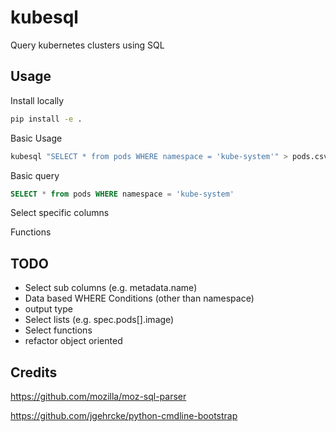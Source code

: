 # kubesql
Query kubernetes clusters using SQL

## Usage
Install locally
```bash
pip install -e .
```

Basic Usage
```bash
kubesql "SELECT * from pods WHERE namespace = 'kube-system'" > pods.csv
```

Basic query
```sql
SELECT * from pods WHERE namespace = 'kube-system'
```

Select specific columns

Functions

## TODO
- Select sub columns (e.g. metadata.name)
- Data based WHERE Conditions (other than namespace)
- output type
- Select lists (e.g. spec.pods[].image)
- Select functions
- refactor object oriented


## Credits
https://github.com/mozilla/moz-sql-parser

https://github.com/jgehrcke/python-cmdline-bootstrap